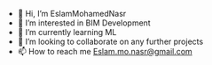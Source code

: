 - 👋 Hi, I’m EslamMohamedNasr
- 👀 I’m interested in BIM Development 
- 🌱 I’m currently learning ML
- 💞️ I’m looking to collaborate on any further projects
- 📫 How to reach me Eslam.mo.nasr@gmail.com 

<!---
EslamMohamedNasr/EslamMohamedNasr is a ✨ special ✨ repository because its `README.md` (this file) appears on your GitHub profile.
You can click the Preview link to take a look at your changes.
--->
